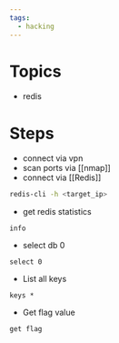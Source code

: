 ```yaml
---
tags:
  - hacking
---
```

# Topics

- redis

# Steps

- connect via vpn
- scan ports via [[nmap]]
- connect via [[Redis]]

```bash
redis-cli -h <target_ip>
```

- get redis statistics

```redis
info
```

- select db 0

```redis
select 0
```

- List all keys

```redis
keys *
```

- Get flag value

```redis
get flag
```

